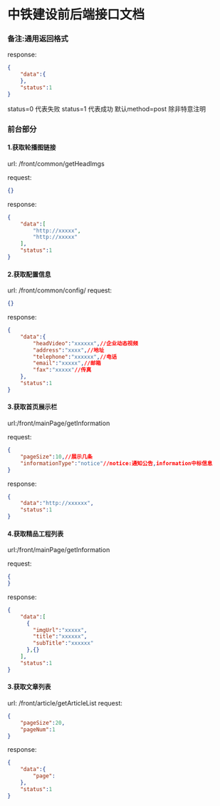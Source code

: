 中铁建设前后端接口文档
===========
### 备注:通用返回格式
response:
```json
{
    "data":{
    },
    "status":1
}
```
status=0 代表失败
status=1 代表成功
默认method=post 除非特意注明


### 前台部分

#### 1.获取轮播图链接
url: /front/common/getHeadImgs

request:
```json
{}
```
response:
```json
{
    "data":[
        "http://xxxxx",
        "http://xxxxx"
    ],
    "status":1
}
```
#### 2.获取配置信息
url: /front/common/config/
request:
```json
{}
```
response:
```json
{
    "data":{
        "headVideo":"xxxxxx",//企业动态视频
        "address":"xxxx",//地址
        "telephone":"xxxxxx",//电话
        "email":"xxxxx",//邮箱
        "fax":"xxxxx"//传真
    },
    "status":1
}
```
#### 3.获取首页展示栏
url:/front/mainPage/getInformation

request:
```json
{
    "pageSize":10,//展示几条
    "informationType":"notice"//notice:通知公告,information中标信息
}
```
response:
```json
{
    "data":"http://xxxxxx",
    "status":1
}
```

#### 4.获取精品工程列表
url:/front/mainPage/getInformation

request:
```json
{
}
```
response:
```json
{
    "data":[
      {
        "imgUrl":"xxxxx",
        "title":"xxxxxx",
        "subTitle":"xxxxxx"
      },{}
    ],
    "status":1
}
```


#### 3.获取文章列表
url: /front/article/getArticleList
request:
```json
{
    "pageSize":20,
    "pageNum":1
}
```
response:
```json
{
    "data":{
        "page":
    },
    "status":1
}
```
